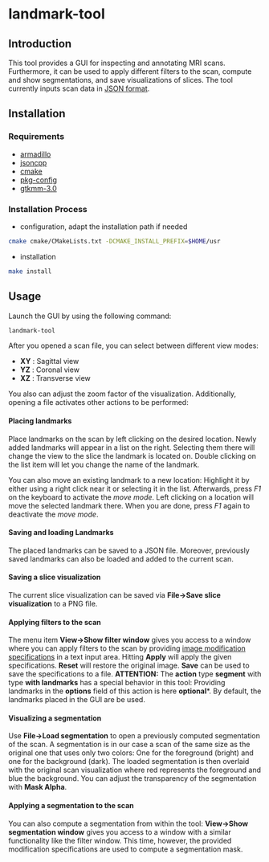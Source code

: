 # landmark-tool

## Introduction

This tool provides a GUI for inspecting and annotating MRI scans.
Furthermore, it can be used to apply different filters to the scan, compute and show segmentations, and save visualizations of slices.
The tool currently inputs scan data in [JSON format][1].

## Installation

### Requirements

- [armadillo](http://arma.sourceforge.net)
- [jsoncpp](https://github.com/open-source-parsers/jsoncpp)
- [cmake](https://cmake.org)
- [pkg-config](https://www.freedesktop.org/wiki/Software/pkg-config)
- [gtkmm-3.0](https://www.gtkmm.org)

### Installation Process

- configuration, adapt the installation path if needed
```sh
cmake cmake/CMakeLists.txt -DCMAKE_INSTALL_PREFIX=$HOME/usr
```
- installation
```sh
make install
```
## Usage

Launch the GUI by using the following command:

```sh
landmark-tool
```

After you opened a scan file, you can select between different view modes:

- **XY** : Sagittal view
- **YZ** : Coronal view
- **XZ** : Transverse view

You also can adjust the zoom factor of the visualization.
Additionally, opening a file activates other actions to be performed:

#### Placing landmarks

Place landmarks on the scan by left clicking on the desired location.
Newly added landmarks will appear in a list on the right.
Selecting them there will change the view to the slice the landmark is located on.
Double clicking on the list item will let you change the name of the landmark.

You can also move an existing landmark to a new location:
Highlight it by either using a right click near it or selecting it in the list.
Afterwards, press *F1* on the keyboard to activate the *move mode*.
Left clicking on a location will move the selected landmark there.
When you are done, press *F1* again to deactivate the *move mode*.

#### Saving and loading Landmarks

The placed landmarks can be saved to a JSON file.
Moreover, previously saved landmarks can also be loaded and added to the current scan.

#### Saving a slice visualization

The current slice visualization can be saved via **File->Save slice visualization** to a PNG file.

#### Applying filters to the scan

The menu item **View->Show filter window** gives you access to a window where you can apply filters to the scan by providing [image modification specifications][2] in a text input area.
Hitting **Apply** will apply the given specifications.
**Reset** will restore the original image.
**Save** can be used to save the specifications to a file.
**ATTENTION:** 
The **action** type **segment** with type **with landmarks** has a special behavior in this tool: 
Providing landmarks in the **options** field of this action is here **optional***.
By default, the landmarks placed in the GUI are be used.

#### Visualizing a segmentation

Use **File->Load segmentation** to open a previously computed segmentation of the scan.
A segmentation is in our case a scan of the same size as the original one that uses only two colors: 
One for the foreground (bright) and one for the background (dark).
The loaded segmentation is then overlaid with the original scan visualization where red represents the foreground and blue the background. 
You can adjust the transparency of the segmentation with **Mask Alpha**. 

#### Applying a segmentation to the scan

You can also compute a segmentation from within the tool:
**View->Show segmentation window** gives you access to a window with a similar functionality like the filter window.
This time, however, the provided modification specifications are used to compute a segmentation mask.

[1]: ../dataFormats/scan.md
[2]:../dataFormats/imageModifySpecifications.md
